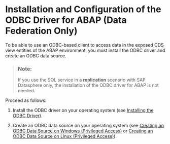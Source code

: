 <!-- loiode86ce7b06c54b639f0a704198878024 -->

# Installation and Configuration of the ODBC Driver for ABAP \(Data Federation Only\)

To be able to use an ODBC-based client to access data in the exposed CDS view entities of the ABAP environment, you must install the ODBC driver and create an ODBC data source.

> ### Note:  
> If you use the SQL service in a **replication** scenario with SAP Datasphere only, the installation of the ODBC driver for ABAP is not needed.

Proceed as follows:

1.  Install the ODBC driver on your operating system \(see [Installing the ODBC Driver](installing-the-odbc-driver-8dcb3db.md)\).

2.  Create an ODBC data source on your operating system \(see [Creating an ODBC Data Source on Windows \(Privileged Access\)](creating-an-odbc-data-source-on-windows-privileged-access-eca3915.md) or [Creating an ODBC Data Source on Linux \(Privileged Access\)](creating-an-odbc-data-source-on-linux-privileged-access-d63fc2e.md)\).


